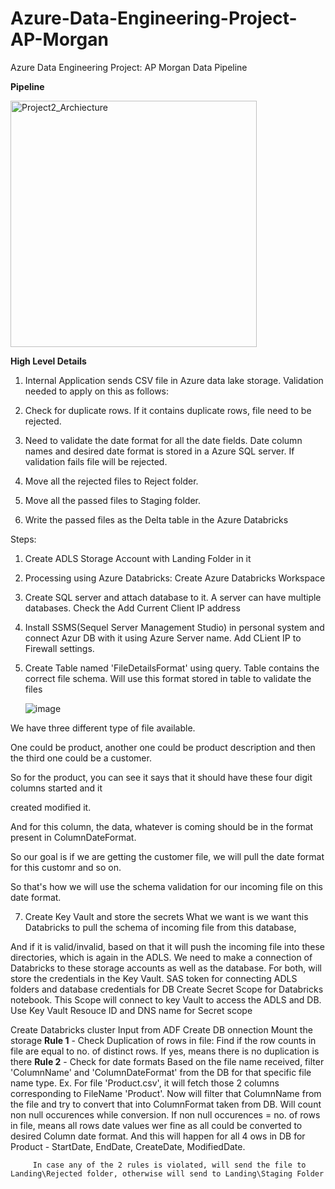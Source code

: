 # Azure-Data-Engineering-Project-AP-Morgan
Azure Data Engineering Project: AP Morgan Data Pipeline

**Pipeline**

<img width="394" alt="Project2_Archiecture" src="https://github.com/Akash743/Azure-Data-Engineering-Project-AP-Morgan/assets/57750483/2c2c0092-36ae-4421-98cd-4ad2432a2ebf">


**High Level Details**

1. Internal Application sends CSV file in Azure data lake storage. Validation needed to apply on this as follows:

2. Check for duplicate rows. If it contains duplicate rows, file need to be rejected.

3. Need to validate the date format for all the date fields. Date column names and desired date format is stored in a Azure SQL server. If validation fails file will be rejected.

4. Move all the rejected files to Reject folder.

5. Move all the passed files to Staging folder.

6. Write the passed files as the Delta table in the Azure Databricks


Steps:
1. Create ADLS Storage Account with Landing Folder in it
2. Processing using Azure Databricks: Create Azure Databricks Workspace
3. Create SQL server and attach database to it. A server can have multiple databases. Check the Add Current Client IP address
4. Install SSMS(Sequel Server Management Studio) in personal system and connect Azur DB with it using Azure Server name. Add CLient IP to Firewall settings.
5. Create Table named 'FileDetailsFormat' using query. Table contains the correct file schema. Will use this format stored in table to validate the files

   ![image](https://github.com/Akash743/Azure-Data-Engineering-Project-AP-Morgan/assets/57750483/57dec0bb-b40f-4ca8-8b64-c50fbce0550e)

We have three different type of file available.

One could be product, another one could be product description and then the third one could be a customer.

So for the product, you can see it says that it should have these four digit columns started and it

created modified it.

And for this column, the data, whatever is coming should be in the format present in ColumnDateFormat.

So our goal is if we are getting the customer file, we will pull the date format for this customr and so on.

So that's how we will use the schema validation for our incoming file on this date format.


7. Create Key Vault and store the secrets
   What we want is we want this Databricks to pull the schema of incoming file from this database,

And if it is valid/invalid, based on that it will push the incoming file into these directories, which is again in the ADLS.
We need to make a connection of Databricks to these storage accounts as well as the database. For both, will store the credentials in the Key Vault. SAS token for connecting ADLS folders and database credentials for DB
Create Secret Scope for Databricks notebook. This Scope will connect to key Vault to access the ADLS and DB. Use Key Vault Resouce ID and DNS name for Secret scope

Create Databricks cluster
Input from ADF
Create DB onnection
Mount the storage
**Rule 1** - Check Duplication of rows in file: Find if the row counts in file are equal to no. of distinct rows. If yes, means there is no duplication is there
**Rule 2** - Check for date formats
         Based on the file name received, filter 'ColumnName' and 'ColumnDateFormat' from the DB for that specific file name type. Ex. For file 'Product.csv', it will fetch those 2 columns corresponding to FileName 'Product'.
         Now will filter that ColumnName from the file and try to convert that into ColumnFormat taken from DB. Will count non null occurences while conversion. If non null occurences = no. of rows in file, means all rows date values wer fine as all could be converted to desired Column date format. And this will happen for all 4 ows in DB for Product - StartDate, EndDate, CreateDate, ModifiedDate.

         In case any of the 2 rules is violated, will send the file to Landing\Rejected folder, otherwise will send to Landing\Staging Folder
